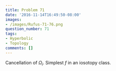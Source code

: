 ```yaml
---
title: Problem 71
date: '2016-11-14T16:49:50-08:00'
images:
- /images/Rufus-71-76.png
question_number: 71
tags:
- Hyperbolic
- Topology
comments: []
---
```

Cancellation of $\Omega_i$. Simplest $f$ in an iosotopy class.

